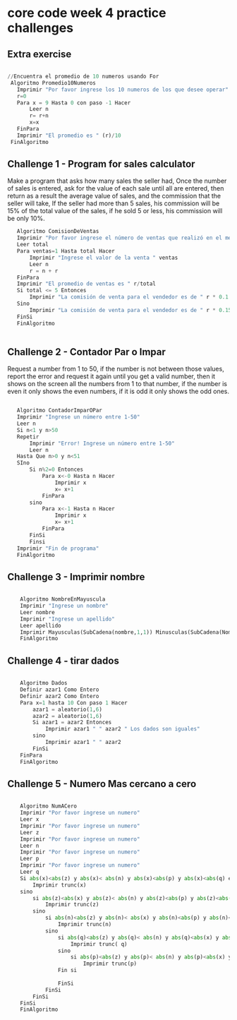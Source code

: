 # core code week 4 practice challenges

## Extra exercise
 
 ``` python
 
 //Encuentra el promedio de 10 numeros usando For
  Algoritmo Promedio10Numeros
	Imprimir "Por favor ingrese los 10 numeros de los que desee operar"
	r=0
	Para x = 9 Hasta 0 con paso -1 Hacer
		Leer n
		r= r+n
		x=x
	FinPara
	Imprimir "El promedio es " (r)/10
  FinAlgoritmo
``` 

## Challenge 1 - Program for sales calculator

Make a program that asks how many sales the seller had, Once the number of sales is entered, ask for the value of each sale until all are entered, then return as a result the average value of sales, and the commission that the seller will take, If the seller had more than 5 sales, his commission will be 15% of the total value of the sales, if he sold 5 or less, his commission will be only 10%.

 ``` python
	Algoritmo ComisionDeVentas
	Imprimir "Por favor ingrese el número de ventas que realizó en el mes"
	Leer total
	Para ventas=1 Hasta total Hacer
		Imprimir "Ingrese el valor de la venta " ventas
		Leer n
		r = n + r
	FinPara
	Imprimir "El promedio de ventas es " r/total
	Si total <= 5 Entonces
		Imprimir "La comisión de venta para el vendedor es de " r * 0.1
	Sino 
		Imprimir "La comisión de venta para el vendedor es de " r * 0.15
	FinSi
	FinAlgoritmo
	
 ``` 
 
 ## Challenge 2 - Contador Par o Impar
 
 Request a number from 1 to 50, if the number is not between those values, report the error and request it again until you get a valid number, then it shows on the screen all the numbers from 1 to that number, if the number is even it only shows the even numbers, if it is odd it only shows the odd ones.

 ``` python
 
 	Algoritmo ContadorImparOPar
	Imprimir "Ingrese un número entre 1-50"
	Leer n
	Si n<1 y n>50
	Repetir
		Imprimir "Error! Ingrese un número entre 1-50"
		Leer n
	Hasta Que n>0 y n<51 
	SIno 
		Si n%2=0 Entonces
			Para x<-0 Hasta n Hacer
				Imprimir x
				x= x+1
			FinPara
		sino 
			Para x<-1 Hasta n Hacer
				Imprimir x
				x= x+1
			FinPara
		FinSi
		Finsi
	Imprimir "Fin de programa"
	FinAlgoritmo

```

## Challenge 3 - Imprimir nombre

``` python

	Algoritmo NombreEnMayuscula
	Imprimir "Ingrese un nombre"
	Leer nombre
	Imprimir "Ingrese un apellido"
	Leer apellido
	Imprimir Mayusculas(SubCadena(nombre,1,1)) Minusculas(SubCadena(Nombre,2,longitud(nombre))) " " Mayusculas(SubCadena(apellido,1,1)) 				Minusculas(SubCadena(apellido,2,longitud(apellido)))
	FinAlgoritmo
``` 

## Challenge 4 - tirar dados

``` python

	Algoritmo Dados
	Definir azar1 Como Entero
	Definir azar2 Como Entero
	Para x=1 hasta 10 Con paso 1 Hacer
		azar1 = aleatorio(1,6)
		azar2 = aleatorio(1,6)
		Si azar1 = azar2 Entonces
			Imprimir azar1 " " azar2 " Los dados son iguales"
		sino 
			Imprimir azar1 " " azar2
		FinSi
	FinPara
	FinAlgoritmo
``` 

## Challenge 5 - Numero Mas cercano a cero

``` python

	Algoritmo NumACero
	Imprimir "Por favor ingrese un numero"
	Leer x
	Imprimir "Por favor ingrese un numero"
	Leer z
	Imprimir "Por favor ingrese un numero"
	Leer n
	Imprimir "Por favor ingrese un numero"
	Leer p
	Imprimir "Por favor ingrese un numero"
	Leer q
	Si abs(x)<abs(z) y abs(x)< abs(n) y abs(x)<abs(p) y abs(x)<abs(q) entonces 
		Imprimir trunc(x)
	sino 
		si abs(z)<abs(x) y abs(z)< abs(n) y abs(z)<abs(p) y abs(z)<abs(q) entonces 
			Imprimir trunc(z)
		sino 
			si abs(n)<abs(z) y abs(n)< abs(x) y abs(n)<abs(p) y abs(n)<abs(q) entonces 
				Imprimir trunc(n)
			sino 
				si abs(q)<abs(z) y abs(q)< abs(n) y abs(q)<abs(x) y abs(q)<abs(p) entonces 
					Imprimir trunc(	q)
				sino 
					si abs(p)<abs(z) y abs(p)< abs(n) y abs(p)<abs(x) y abs(p)<abs(q) entonces 
						Imprimir trunc(p)
				Fin si
				
				FinSi
			FinSi
		FinSi
	FinSi
	FinAlgoritmo
	
``` 
